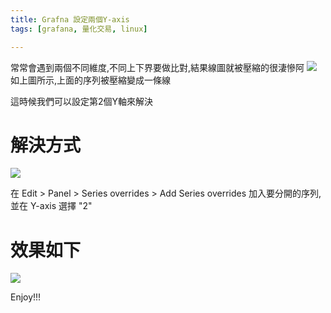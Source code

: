 ```yaml
---
title: Grafna 設定兩個Y-axis
tags: [grafana, 量化交易, linux]

---
```


常常會遇到兩個不同維度,不同上下界要做比對,結果線圖就被壓縮的很淒慘阿
![](https://hackmd.io/_uploads/BJoGCxEin.png)
如上圖所示,上面的序列被壓縮變成一條線

這時候我們可以設定第2個Y軸來解決

# 解決方式

![](https://hackmd.io/_uploads/SJW0RlNih.png)

在 Edit > Panel > Series overrides > Add Series overrides
加入要分開的序列,並在 Y-axis 選擇 "2"

# 效果如下

![](https://hackmd.io/_uploads/SJNP1WNon.png)

Enjoy!!!